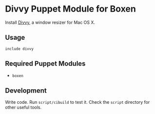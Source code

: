 # Divvy Puppet Module for Boxen

Install [Divvy](http://mizage.com/divvy), a window resizer for Mac OS X.

## Usage

```puppet
include divvy
```

## Required Puppet Modules

* `boxen`

## Development

Write code. Run `script/cibuild` to test it. Check the `script`
directory for other useful tools.
